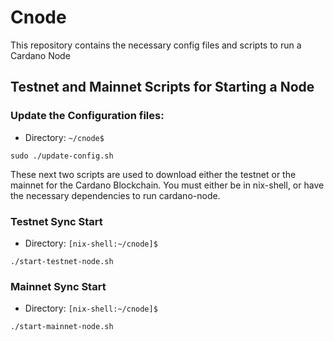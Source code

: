 # Cnode
This repository contains the necessary config files and scripts to run a Cardano Node

## Testnet and Mainnet Scripts for Starting a Node

### Update the Configuration files:

- Directory: ```~/cnode$```
```
sudo ./update-config.sh
```

These next two scripts are used to download either the testnet or the mainnet for the Cardano Blockchain. 
You must either be in nix-shell, or have the necessary dependencies to run cardano-node. 

### Testnet Sync Start

- Directory: ```[nix-shell:~/cnode]$```
```
./start-testnet-node.sh
```

### Mainnet Sync Start

- Directory: ```[nix-shell:~/cnode]$```
```
./start-mainnet-node.sh
```

